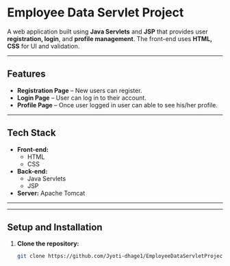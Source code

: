 # **Employee Data Servlet Project**

A web application built using **Java Servlets** and **JSP** that provides user **registration, login**, and **profile management**. The front-end uses **HTML, CSS** for UI and validation.

---

## **Features**
- **Registration Page** – New users can register.  
- **Login Page** – User can log in to their account.  
- **Profile Page** – Once user logged in user can able to see his/her profile.  

---
## **Tech Stack**
- **Front-end:**  
  - HTML  
  - CSS  
- **Back-end:**  
  - Java Servlets  
  - JSP  
- **Server:** Apache Tomcat

---
---

## **Setup and Installation**
1. **Clone the repository:**
   ```bash
   git clone https://github.com/Jyoti-dhage1/EmployeeDataServletProject.git
